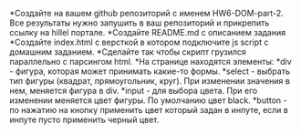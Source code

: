 *Создайте на вашем github репозиторий с именем HW6-DOM-part-2. Все результаты нужно запушить в ваш репозиторий и прикрепить ссылку на hillel портале.
*Создайте README.md с описанием задания
*Создайте index.html с версткой в котором подключите js script с домашним заданием.
*Сделайте так чтобы скрипт грузился параллельно с парсингом html.
*На странице находятся элементы:
*div - фигура, которая может принимать какие-то формы.
*select - выбрать тип фигуры (квадрат, прямоугольник, круг). При изменении значения в нем, меняется фигура в div.
*input - для выбора цвета. При его изменении меняется цвет фигуры. По умолчанию цвет black.
*button - по нажатию на кнопку применить цвет который задан в инпуте, если в инпуте пусто применить черный цвет.
